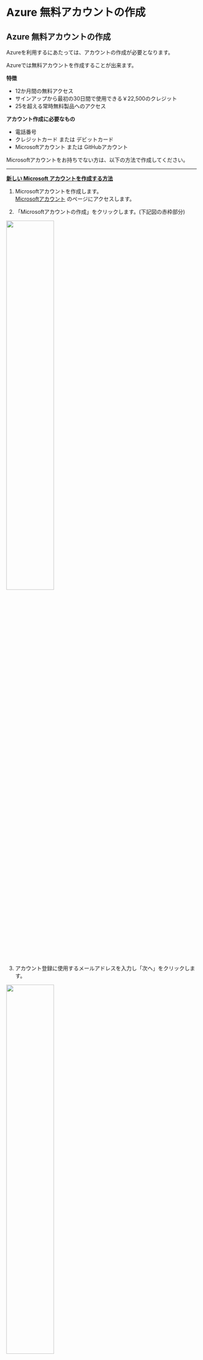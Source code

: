 # Azure 無料アカウントの作成

## Azure 無料アカウントの作成

Azureを利用するにあたっては、アカウントの作成が必要となります。

Azureでは無料アカウントを作成することが出来ます。

**特徴**

- 12か月間の無料アクセス
- サインアップから最初の30日間で使用できる￥22,500のクレジット
- 25を超える常時無料製品へのアクセス

**アカウント作成に必要なもの**

- 電話番号
- クレジットカード または デビットカード
- Microsoftアカウント または GitHubアカウント

Microsoftアカウントをお持ちでない方は、以下の方法で作成してください。

----

**[新しい Microsoft アカウントを作成する方法](https://support.microsoft.com/ja-jp/help/4026324/microsoft-account-how-to-create)**

1. Microsoftアカウントを作成します。  
  [Microsoftアカウント](https://account.microsoft.com/account/Account?refd=support.microsoft.com&ru=https%3A%2F%2Faccount.microsoft.com%2F%3Frefd%3Dsupport.microsoft.com&destrt=home-index) のページにアクセスします。

2. 「Microsoftアカウントの作成」をクリックします。(下記図の赤枠部分)  
<img src="account/microsoft/001.png" width=50%>

3. アカウント登録に使用するメールアドレスを入力し「次へ」をクリックします。  
<img src="account/microsoft/002.png" width=50%>

4. パスワードを入力し「次へ」をクリックします。  
<img src="account/microsoft/003.png" width=50%>

5. 先程入力したメールアドレス宛に、メールが届きます。  
   メール本文に「セキュリティコード」が記載されていますので、  
   そのコードを入力します。入力したら「次へ」をクリックします。  
<img src="account/microsoft/004.png" width=50%><br>
下記のようなメールが送信されますので、セキュリティーコードを入力してください。  
<img src="account/microsoft/mail.png" width=50%>

6. 表示されたイメージの文字を入力し「次へ」をクリックしてください。  
<img src="account/microsoft/005.png" width=50%>

7. これでMicrosoftアカウントが作成されます。  
   作成が完了するとMicrosoftアカウントの画面に遷移します。  
<img src="account/microsoft/006.png" width=50%>

8. 支払い方法を設定します。  
   「支払い方法を設定する」(下記赤枠部分)をクリックします。  
<img src="account/microsoft/007.png" width=50%>

※以降、ここではクレジットカード/デビットカードによる支払い設定について記載します。

9. 「クレジットカード/デビットカード」を選択。  
   「購入地」から "日本"を選択し、「次へ」をクリックします。  
<img src="account/microsoft/008.png" width=50%>

10. 「名」、「姓」、「メールアドレス」を入力し、「次へ」をクリックします。  
<img src="account/microsoft/009.png" width=50%>

11. カード情報及び住所について入力します。  
    入力が完了したら、「保存」をクリックします。  
<img src="account/microsoft/010.png" width=50%>

12.  登録が完了すると、登録内容が表示されますので確認してください。  
    入力に誤りがあった場合は、「情報を編集します」をクリックし訂正してください。  
<img src="account/microsoft/011.png" width=50%>

以上で、Microsoftアカウントの作成は完了です。

----

**[Azure無料アカウント作成](https://azure.microsoft.com/ja-jp/free/search/?&ef_id=EAIaIQobChMI2crM0KCC5QIVC66WCh2gjQHjEAAYASAAEgKg6PD_BwE:G:s&OCID=AID2000091_SEM_KFOIV6YM&MarinID=KFOIV6YM_324588349914_azure%20%E7%84%A1%E6%96%99_e_c__64173009755_aud-390212648331:kwd-439757288598&lnkd=Google_Azure_Brand&dclid=CMCAvdGgguUCFQxivQodLJUGwg)**

Microsoftアカウント または GitHubアカウントがあれば、Azureの無料アカウントの作成が可能です。

以下に、その作成方法を記載します。

1. [Azure無料アカウント作成](https://azure.microsoft.com/ja-jp/free/search/?&ef_id=EAIaIQobChMI2crM0KCC5QIVC66WCh2gjQHjEAAYASAAEgKg6PD_BwE:G:s&OCID=AID2000091_SEM_KFOIV6YM&MarinID=KFOIV6YM_324588349914_azure%20%E7%84%A1%E6%96%99_e_c__64173009755_aud-390212648331:kwd-439757288598&lnkd=Google_Azure_Brand&dclid=CMCAvdGgguUCFQxivQodLJUGwg)のページにアクセスします。  
「無料で始める」をクリックしてください。  
<img src="account/azure/001.png" width=50%>

2. Microsoftアカウントのメールアドレスを入力し「次へ」をクリックします。  
   (GitHubアカウント利用する場合は、「GitHubアカウントでサインイン」を選択してください)  
<img src="account/azure/002.png" width=50%>

3. パスワードを入力し「次へ」をクリックします。  
<img src="account/azure/003.png" width=50%>

4. 氏名・メールアドレス・電話番号等を入力し、「次へ」をクリックします。  
<img src="account/azure/004.png" width=50%>

5. クレジットカードによる本人確認を行います。  
   各種情報を入力し、「次へ」をクリックします。  
<img src="account/azure/005.png" width=50%>

6. 規約に同意し、「サインアップ」をクリックします。  
   (情報の受け取りは、任意ですので必要に応じ選択してください。)  
<img src="account/azure/006.png" width=50%>

7. 登録が完了すると、以下の画面が表示されます。  
<img src="account/azure/007.png" width=50%>
   「ポータルに移動」をクリックすると、Azureのポータル画面に移動します。  
<img src="account/azure/008.png" width=50%>
   これで、Azureを利用が可能となりました。  
   無料クレジット(￥22,500)が付与されますので、十分活用してください。  
<img src="account/azure/009.png" width=50%>

----

Azure 無料アカウントに関するFAQはこちらから
**[Azure 無料アカウントFAQ](https://azure.microsoft.com/ja-jp/free/free-account-faq/)**
